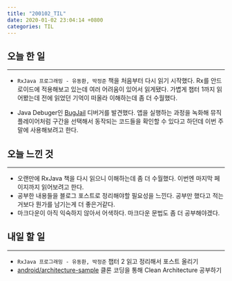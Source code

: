 ```yaml
---
title: "200102_TIL"
date: 2020-01-02 23:04:14 +0800
categories: TIL
---
```


## 오늘 한 일
---
- `RxJava 프로그래밍 - 유동환, 박정준` 책을 처음부터 다시 읽기 시작했다. Rx를 안드로이드에 적용해보고 있는데 여러 어려움이 있어서 읽게됐다. 가볍게 챕터 1까지 읽어봤는데 전에 읽었던 기억이 떠올라 이해하는데 좀 더 수월했다.

- Java Debuger인 [BugJail](https://bugjail.com) 디버거를 발견했다. 앱을 실행하는 과정을 녹화해 뮤직플레이어처럼 구간을 선택해서 동작되는 코드들을 확인할 수 있다고 하던데 이번 주말에 사용해보려고 한다.

## 오늘 느낀 것
---
- 오랜만에 RxJava 책을 다시 읽으니 이해하는데 좀 더 수월했다. 이번엔 마지막 페이지까지 읽어보려고 한다.
- 공부한 내용들을 블로그 포스트로 정리해야할 필요성을 느낀다. 공부만 했다고 적는거보다 뭔가를 남기는게 더 좋은거같다.
- 마크다운이 아직 익숙하지 않아서 어색하다. 마크다운 문법도 좀 더 공부해야겠다.

## 내일 할 일
---
- `RxJava 프로그래밍 - 유동환, 박정준` 챕터 2 읽고 정리해서 포스트 올리기
- [android/architecture-sample](https://github.com/android/architecture-samples/) 클론 코딩을 통해 Clean Architecture 공부하기